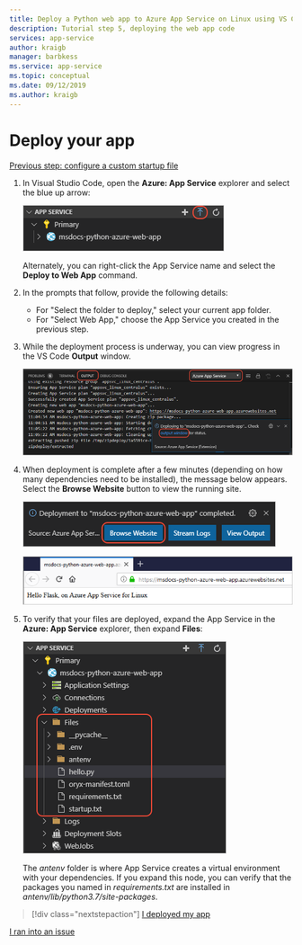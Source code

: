 ```yaml
---
title: Deploy a Python web app to Azure App Service on Linux using VS Code
description: Tutorial step 5, deploying the web app code
services: app-service
author: kraigb
manager: barbkess
ms.service: app-service
ms.topic: conceptual
ms.date: 09/12/2019
ms.author: kraigb
---
```


# Deploy your app

[Previous step: configure a custom startup file](tutorial-deploy-app-service-on-linux-04.md)

1. In Visual Studio Code, open the **Azure: App Service** explorer and select the blue up arrow:

   ![Deploy to web app command](media/deploy-azure/deploy-to-web-app-command.png)

    Alternately, you can right-click the App Service name and select the **Deploy to Web App** command.

1. In the prompts that follow, provide the following details:

    - For "Select the folder to deploy," select your current app folder.
    - For "Select Web App," choose the App Service you created in the previous step.

1. While the deployment process is underway, you can view progress in the VS Code **Output** window.

    ![Deployment progress in the VS Code output window](media/deploy-azure/deployment-progress.png)

1. When deployment is complete after a few minutes (depending on how many dependencies need to be installed), the message below appears. Select the **Browse Website** button to view the running site.

    ![Deployment completion message](media/deploy-azure/deployment-complete.png)

    ![The app running successfully on App Service](media/deploy-azure/running-app.png)

1. To verify that your files are deployed, expand the App Service in the **Azure: App Service** explorer, then expand **Files**:

    ![Checking deployment files through the App Service explorer](media/deploy-azure/expand-files-node.png)

    The *antenv* folder is where App Service creates a virtual environment with your dependencies. If you expand this node, you can verify that the packages you named in *requirements.txt* are installed in *antenv/lib/python3.7/site-packages*.

> [!div class="nextstepaction"]
> [I deployed my app](tutorial-deploy-app-service-on-linux-06.md)

[I ran into an issue](https://www.research.net/r/PWZWZ52?tutorial=vscode-appservice-python&step=05-deploy-app)
